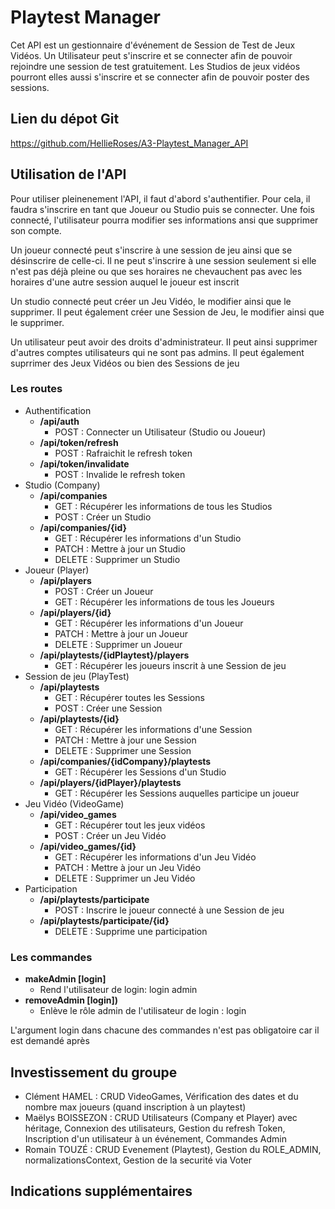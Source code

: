 # Playtest Manager

Cet API est un gestionnaire d'événement de Session de Test de Jeux Vidéos. Un Utilisateur peut s'inscrire et se connecter afin de pouvoir rejoindre une session de test gratuitement. Les Studios de jeux vidéos pourront elles aussi s'inscrire et se connecter afin de pouvoir poster des sessions.

## Lien du dépot Git

https://github.com/HellieRoses/A3-Playtest_Manager_API

## Utilisation de l'API

Pour utiliser pleinenement l'API, il faut d'abord s'authentifier. Pour cela, il faudra s'inscrire en tant que Joueur ou Studio puis se connecter. Une fois connecté, l'utilisateur pourra modifier ses informations ansi que supprimer son compte.
<p>
Un joueur connecté peut s'inscrire à une session de jeu ainsi que se désinscrire de celle-ci. Il ne peut s'inscrire à une session seulement si elle n'est pas déjà pleine ou que ses horaires ne chevauchent pas avec les horaires d'une autre session auquel le joueur est inscrit
</p>
<p>
Un studio connecté peut créer un Jeu Vidéo, le modifier ainsi que le supprimer. Il peut également créer une Session de Jeu, le modifier ainsi que le supprimer.
</p>
<p>
Un utilisateur peut avoir des droits d'administrateur. Il peut ainsi supprimer d'autres comptes utilisateurs qui ne sont pas admins. Il peut également suprrimer des Jeux Vidéos ou bien des Sessions de jeu
</p>

### Les routes

- Authentification
    - **/api/auth**
        - POST : Connecter un Utilisateur (Studio ou Joueur)
    - **/api/token/refresh**
        - POST : Rafraichit le refresh token
    - **/api/token/invalidate**
        - POST : Invalide le refresh token
- Studio (Company)
    - **/api/companies**
        - GET : Récupérer les informations de tous les Studios
        - POST : Créer un Studio
    - **/api/companies/{id}**
        - GET : Récupérer les informations d'un Studio
        - PATCH : Mettre à jour un Studio
        - DELETE : Supprimer un Studio
- Joueur (Player)
    - **/api/players**
        - POST : Créer un Joueur
        - GET : Récupérer les informations de tous les Joueurs
    - **/api/players/{id}**
        - GET : Récupérer les informations d'un Joueur
        - PATCH : Mettre à jour un Joueur
        - DELETE : Supprimer un Joueur
    - **/api/playtests/{idPlaytest}/players**
        - GET : Récupérer les joueurs inscrit à une Session de jeu
- Session de jeu (PlayTest)
    - **/api/playtests**
        - GET : Récupérer toutes les Sessions
        - POST : Créer une Session
    - **/api/playtests/{id}**
        - GET : Récupérer les informations d'une Session
        - PATCH : Mettre à jour une Session
        - DELETE : Supprimer une Session
    - **/api/companies/{idCompany}/playtests**
        - GET : Récupérer les Sessions d'un Studio
    - **/api/players/{idPlayer}/playtests**
        - GET : Récupérer les Sessions auquelles participe un joueur
- Jeu Vidéo (VideoGame)
    - **/api/video_games**
        - GET : Récupérer tout les jeux vidéos
        - POST : Créer un Jeu Vidéo
    - **/api/video_games/{id}**
        - GET : Récupérer les informations d'un Jeu Vidéo
        - PATCH : Mettre à jour un Jeu Vidéo
        - DELETE : Supprimer un Jeu Vidéo
- Participation
    - **/api/playtests/participate**
        - POST : Inscrire le joueur connecté à une Session de jeu
    - **/api/playtests/participate/{id}**
        - DELETE : Supprime une participation

### Les commandes

- **makeAdmin [login]**
    - Rend l'utilisateur de login: login admin
- **removeAdmin [login])**
    - Enlève le rôle admin de l'utilisateur de login : login

L'argument login dans chacune des commandes n'est pas obligatoire car il est demandé après

## Investissement du groupe

- Clément HAMEL : CRUD VideoGames, Vérification des dates et du nombre max joueurs (quand inscription à un playtest)
- Maëlys BOISSEZON : CRUD Utilisateurs (Company et Player) avec héritage, Connexion des utilisateurs, Gestion du refresh Token, Inscription d'un utilisateur à un événement, Commandes Admin
- Romain TOUZÉ : CRUD Evenement (Playtest), Gestion du ROLE_ADMIN, normalizationsContext, Gestion de la securité via Voter

## Indications supplémentaires


